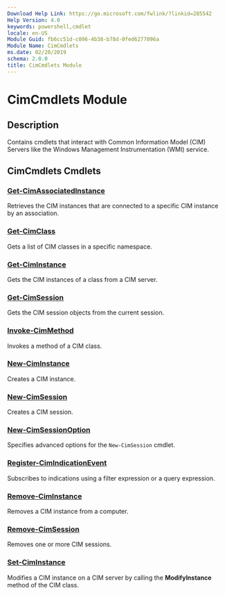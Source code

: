 ```yaml
---
Download Help Link: https://go.microsoft.com/fwlink/?linkid=285542
Help Version: 4.0
keywords: powershell,cmdlet
locale: en-US
Module Guid: fb6cc51d-c096-4b38-b78d-0fed6277096a
Module Name: CimCmdlets
ms.date: 02/20/2019
schema: 2.0.0
title: CimCmdlets Module
---
```

# CimCmdlets Module

## Description

Contains cmdlets that interact with Common Information Model (CIM) Servers like the Windows
Management Instrumentation (WMI) service.

## CimCmdlets Cmdlets

### [Get-CimAssociatedInstance](Get-CimAssociatedInstance.md)
Retrieves the CIM instances that are connected to a specific CIM instance by an association.

### [Get-CimClass](Get-CimClass.md)
Gets a list of CIM classes in a specific namespace.

### [Get-CimInstance](Get-CimInstance.md)
Gets the CIM instances of a class from a CIM server.

### [Get-CimSession](Get-CimSession.md)
Gets the CIM session objects from the current session.

### [Invoke-CimMethod](Invoke-CimMethod.md)
Invokes a method of a CIM class.

### [New-CimInstance](New-CimInstance.md)
Creates a CIM instance.

### [New-CimSession](New-CimSession.md)
Creates a CIM session.

### [New-CimSessionOption](New-CimSessionOption.md)
Specifies advanced options for the `New-CimSession` cmdlet.

### [Register-CimIndicationEvent](Register-CimIndicationEvent.md)
Subscribes to indications using a filter expression or a query expression.

### [Remove-CimInstance](Remove-CimInstance.md)
Removes a CIM instance from a computer.

### [Remove-CimSession](Remove-CimSession.md)
Removes one or more CIM sessions.

### [Set-CimInstance](Set-CimInstance.md)
Modifies a CIM instance on a CIM server by calling the **ModifyInstance** method of the CIM class.
